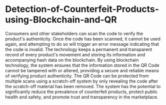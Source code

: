 
# Detection-of-Counterfeit-Products-using-Blockchain-and-QR

Consumers and other 
stakeholders can scan the code to verify the product's authenticity. Once the code has been 
scanned, it cannot be used again, and attempting to do so will trigger an error message indicating that 
the code is invalid. The technology keeps a permanent and transparent record of every product's 
movement and storing its information and accompanying hash data on the 
blockchain. By using blockchain technology, the system ensures that the information stored in the QR 
Code cannot be tampered with or altered, providing a secure and reliable means of verifying product 
authenticity. The QR Code can be protected from multiple scans using a scratch-off system by only 
revealing the code after the scratch-off material has been removed. The system has the potential to 
significantly reduce the prevalence of counterfeit products, protect public health and safety, and 
promote trust and transparency in the marketplace.



